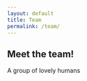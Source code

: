 ```yaml
---
layout: default
title: Team
permalink: /team/
---
```


<section class="intro">
  <h2>Meet the team!</h2>
  <p>
    A group of lovely humans
  </p>
</section>
